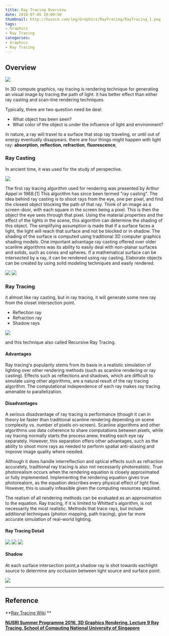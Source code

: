 ```yaml
---
title: Ray Tracing Overview
date: 2018-07-05 20:09:50
thumbnail: http://hucoco.com/img/Graphics/RayTracing/RayTracing_1.png
tags: 
- Graphics
- Ray Tracing
categories:
- Graphics
- Ray Tracing
---
```


## Overview


![](http://hucoco.com/img/Graphics/RayTracing/RayTracing_10.png)

In 3D compute graphics, ray tracing is rendering technique for generating an visual image by tracing the path of light. it has better effect than either ray casting and scan-line rendering techniques.

Typically, there are two question need be deal:

* What object has been seen?
* What color of the object is under the influence of light and environment?

In nature, a ray will travel to a surface that stop ray traveling, or until out of energy eventually disappears.
there are four things might happen with light ray: **absorption**, **reflection**, **refraction**, **fluorescence**,

<!--more-->

### Ray Casting

In ancient time, it was used for the study of perspective.

![](http://hucoco.com/img/Graphics/RayTracing/RayTracing_2.png)

The first ray tracing algorithm used for rendering was presented by Arthur Appel in 1968.[1] This algorithm has since been termed "ray casting". The idea behind ray casting is to shoot rays from the eye, one per pixel, and find the closest object blocking the path of that ray. Think of an image as a screen-door, with each square in the screen being a pixel. This is then the object the eye sees through that pixel. Using the material properties and the effect of the lights in the scene, this algorithm can determine the shading of this object. The simplifying assumption is made that if a surface faces a light, the light will reach that surface and not be blocked or in shadow. The shading of the surface is computed using traditional 3D computer graphics shading models. One important advantage ray casting offered over older scanline algorithms was its ability to easily deal with non-planar surfaces and solids, such as cones and spheres. If a mathematical surface can be intersected by a ray, it can be rendered using ray casting. Elaborate objects can be created by using solid modeling techniques and easily rendered.

![](http://hucoco.com/img/Graphics/RayTracing/RayTracing_3.png)
![](http://hucoco.com/img/Graphics/RayTracing/RayTracing_4.png)

### Ray Tracing

it almost like ray casting, but in ray tracing, it will generate some new ray from the closet intersection point.

* Reflection ray
* Refraction ray
* Shadow rays

![](http://hucoco.com/img/Graphics/RayTracing/RayTracing_5.png)

and this technique also called Recursive Ray Tracing.

#### Advantages

Ray tracing's popularity stems from its basis in a realistic simulation of lighting over other rendering methods (such as scanline rendering or ray casting). Effects such as reflections and shadows, which are difficult to simulate using other algorithms, are a natural result of the ray tracing algorithm. The computational independence of each ray makes ray tracing amenable to parallelization.

#### Disadvantages

A serious disadvantage of ray tracing is performance (though it can in theory be faster than traditional scanline rendering depending on scene complexity vs. number of pixels on-screen). Scanline algorithms and other algorithms use data coherence to share computations between pixels, while ray tracing normally starts the process anew, treating each eye ray separately. However, this separation offers other advantages, such as the ability to shoot more rays as needed to perform spatial anti-aliasing and improve image quality where needed.

Although it does handle interreflection and optical effects such as refraction accurately, traditional ray tracing is also not necessarily photorealistic. True photorealism occurs when the rendering equation is closely approximated or fully implemented. Implementing the rendering equation gives true photorealism, as the equation describes every physical effect of light flow. However, this is usually infeasible given the computing resources required.

The realism of all rendering methods can be evaluated as an approximation to the equation. Ray tracing, if it is limited to Whitted's algorithm, is not necessarily the most realistic. Methods that trace rays, but include additional techniques (photon mapping, path tracing), give far more accurate simulation of real-world lighting.

#### Ray Tracing Detail

![](http://hucoco.com/img/Graphics/RayTracing/RayTracing_6.png)
![](http://hucoco.com/img/Graphics/RayTracing/RayTracing_7.png)
![](http://hucoco.com/img/Graphics/RayTracing/RayTracing_8.png)

#### Shadow

At each surface intersection point,a shadow ray is shot towards eachlight source to determine any occlusion between light source and surface point.

![](http://hucoco.com/img/Graphics/RayTracing/RayTracing_9.png)

---

## Reference

**[Ray Tracing Wiki](https://en.wikipedia.org/wiki/Ray_tracing) **

**[NUSRI Summer Programme 2016, 3D Graphics Rendering, Lecture 9 Ray Tracing, School of Computing National University of Singapore](http://hucoco.com/file/lec09_ray_tracing.pdf)**